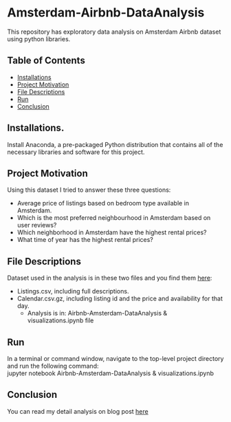 # Amsterdam-Airbnb-DataAnalysis
This repository has exploratory data analysis on Amsterdam Airbnb dataset using python libraries.


## Table of Contents

* [Installations](#installations)
* [Project Motivation](#project-motivation)
* [File Descriptions](#file-descriptions)
* [Run](#run)
* [Conclusion](#Conclusion)

<!-- Installations-->
## Installations.
Install Anaconda, a pre-packaged Python distribution that contains all of the necessary libraries and software for this project.

<!--Project Motivation-->
## Project Motivation
Using this dataset I tried to answer these three questions: 
*	Average price of listings based on bedroom type available in Amsterdam.
*	Which is the most preferred neighbourhood in Amsterdam based on user reviews?
*	Which neighborhood in Amsterdam have the highest rental prices?
*	What time of year has the highest rental prices?


<!-- File Descriptions -->
## File Descriptions
Dataset used in the analysis is in these two files and you find them [here](http://insideairbnb.com/get-the-data.html):
* Listings.csv, including full descriptions.
* Calendar.csv.gz, including listing id and the price and availability for that day.
  * Analysis is in: Airbnb-Amsterdam-DataAnalysis & visualizations.ipynb file

<!-- Run -->
## Run
In a terminal or command window, navigate to the top-level project directory and run the following command:  
jupyter notebook Airbnb-Amsterdam-DataAnalysis & visualizations.ipynb

<!-- Conclusion -->
## Conclusion
You can read my detail analysis on blog post [here](https://medium.com/@mail2swetharangu/amsterdam-airbnb-data-analysis-112fecf0f2b8)